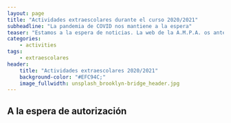 ```yaml
---
layout: page
title: "Actividades extraescolares durante el curso 2020/2021"
subheadline: "La pandemia de COVID nos mantiene a la espera"
teaser: "Estamos a la espera de noticias. La web de la A.M.P.A. os antendrá informados."
categories:
    - activities
tags:
    - extraescolares
header:
    title: "Actividades extraescolares 2020/2021"
    background-color: "#EFC94C;"
    image_fullwidth: unsplash_brooklyn-bridge_header.jpg
---
```

<!--more-->

## A la espera de autorización